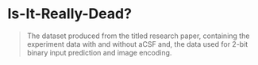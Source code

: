 # Is-It-Really-Dead?

> The dataset produced from the titled research paper, containing the experiment data with and without aCSF and, the data used for 2-bit binary input prediction and image encoding. 
